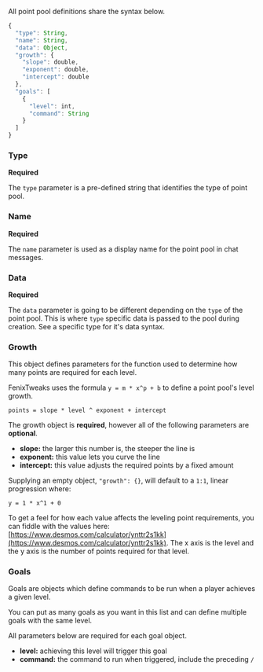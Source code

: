 All point pool definitions share the syntax below.

```ts
{
  "type": String,
  "name": String,
  "data": Object,
  "growth": {
    "slope": double,
    "exponent": double,
    "intercept": double
  },
  "goals": [
    {
      "level": int,
      "command": String
    }
  ]
}
```

### Type

**Required**

The `type` parameter is a pre-defined string that identifies the type of point pool.

### Name

**Required**

The `name` parameter is used as a display name for the point pool in chat messages.

### Data

**Required**

The `data` parameter is going to be different depending on the `type` of the point pool. This is where `type` specific data is passed to the pool during creation. See a specific type for it's data syntax.

### Growth

This object defines parameters for the function used to determine how many points are required for each level. 

FenixTweaks uses the formula `y = m * x^p + b` to define a point pool's level growth.

```
points = slope * level ^ exponent + intercept
```

The growth object is **required**, however all of the following parameters are **optional**.

* **slope:** the larger this number is, the steeper the line is
* **exponent:** this value lets you curve the line
* **intercept:** this value adjusts the required points by a fixed amount

Supplying an empty object, `"growth": {}`, will default to a `1:1`, linear progression where:

```
y = 1 * x^1 + 0
```

To get a feel for how each value affects the leveling point requirements, you can fiddle with the values here: [https://www.desmos.com/calculator/ynttr2s1kk](https://www.desmos.com/calculator/ynttr2s1kk). The x axis is the level and the y axis is the number of points required for that level.

### Goals

Goals are objects which define commands to be run when a player achieves a given level.

You can put as many goals as you want in this list and can define multiple goals with the same level.

All parameters below are required for each goal object.

* **level:** achieving this level will trigger this goal
* **command:** the command to run when triggered, include the preceding `/`